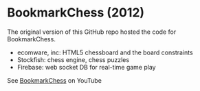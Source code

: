 # BookmarkChess (2012)

The original version of this GitHub repo hosted the code for BookmarkChess.

* ecomware, inc: HTML5 chessboard and the board constraints
* Stockfish: chess engine, chess puzzles
* Firebase: web socket DB for real-time game play

See [BookmarkChess](https://youtu.be/wQLXnEwzpYo?t=151) on YouTube
